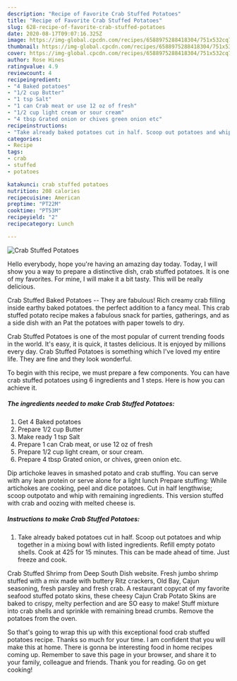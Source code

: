 ```yaml
---
description: "Recipe of Favorite Crab Stuffed Potatoes"
title: "Recipe of Favorite Crab Stuffed Potatoes"
slug: 628-recipe-of-favorite-crab-stuffed-potatoes
date: 2020-08-17T09:07:16.325Z
image: https://img-global.cpcdn.com/recipes/6588975288418304/751x532cq70/crab-stuffed-potatoes-recipe-main-photo.jpg
thumbnail: https://img-global.cpcdn.com/recipes/6588975288418304/751x532cq70/crab-stuffed-potatoes-recipe-main-photo.jpg
cover: https://img-global.cpcdn.com/recipes/6588975288418304/751x532cq70/crab-stuffed-potatoes-recipe-main-photo.jpg
author: Rose Hines
ratingvalue: 4.9
reviewcount: 4
recipeingredient:
- "4 Baked potatoes"
- "1/2 cup Butter"
- "1 tsp Salt"
- "1 can Crab meat or use 12 oz of fresh"
- "1/2 cup light cream or sour cream"
- "4 tbsp Grated onion or chives green onion etc"
recipeinstructions:
- "Take already baked potatoes cut in half. Scoop out potatoes and whip together in a mixing bowl with listed ingredients. Refill empty potato shells. Cook at 425 for 15 minutes. This can be made ahead of time. Just freeze and cook."
categories:
- Recipe
tags:
- crab
- stuffed
- potatoes

katakunci: crab stuffed potatoes 
nutrition: 208 calories
recipecuisine: American
preptime: "PT22M"
cooktime: "PT53M"
recipeyield: "2"
recipecategory: Lunch

---
```



![Crab Stuffed Potatoes](https://img-global.cpcdn.com/recipes/6588975288418304/751x532cq70/crab-stuffed-potatoes-recipe-main-photo.jpg)

Hello everybody, hope you're having an amazing day today. Today, I will show you a way to prepare a distinctive dish, crab stuffed potatoes. It is one of my favorites. For mine, I will make it a bit tasty. This will be really delicious.

Crab Stuffed Baked Potatoes -- They are fabulous! Rich creamy crab filling inside earthy baked potatoes. the perfect addition to a fancy meal. This crab stuffed potato recipe makes a fabulous snack for parties, gatherings, and as a side dish with an Pat the potatoes with paper towels to dry.

Crab Stuffed Potatoes is one of the most popular of current trending foods in the world. It's easy, it is quick, it tastes delicious. It is enjoyed by millions every day. Crab Stuffed Potatoes is something which I've loved my entire life. They are fine and they look wonderful.


To begin with this recipe, we must prepare a few components. You can have crab stuffed potatoes using 6 ingredients and 1 steps. Here is how you can achieve it.

<!--inarticleads1-->

##### The ingredients needed to make Crab Stuffed Potatoes:

1. Get 4 Baked potatoes
1. Prepare 1/2 cup Butter
1. Make ready 1 tsp Salt
1. Prepare 1 can Crab meat, or use 12 oz of fresh
1. Prepare 1/2 cup light cream, or sour cream.
1. Prepare 4 tbsp Grated onion, or chives, green onion etc.


Dip artichoke leaves in smashed potato and crab stuffing. You can serve with any lean protein or serve alone for a light lunch Prepare stuffing: While artichokes are cooking, peel and dice potatoes. Cut in half lengthwise; scoop outpotato and whip with remaining ingredients. This version stuffed with crab and oozing with melted cheese is. 

<!--inarticleads2-->

##### Instructions to make Crab Stuffed Potatoes:

1. Take already baked potatoes cut in half. Scoop out potatoes and whip together in a mixing bowl with listed ingredients. Refill empty potato shells. Cook at 425 for 15 minutes. This can be made ahead of time. Just freeze and cook.


Crab Stuffed Shrimp from Deep South Dish website. Fresh jumbo shrimp stuffed with a mix made with buttery Ritz crackers, Old Bay, Cajun seasoning, fresh parsley and fresh crab. A restaurant copycat of my favorite seafood stuffed potato skins, these cheesy Cajun Crab Potato Skins are baked to crispy, melty perfection and are SO easy to make! Stuff mixture into crab shells and sprinkle with remaining bread crumbs. Remove the potatoes from the oven. 

So that's going to wrap this up with this exceptional food crab stuffed potatoes recipe. Thanks so much for your time. I am confident that you will make this at home. There is gonna be interesting food in home recipes coming up. Remember to save this page in your browser, and share it to your family, colleague and friends. Thank you for reading. Go on get cooking!

